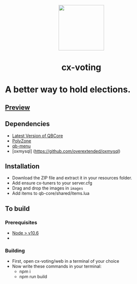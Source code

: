 <div align="center">
    <img width="150" height="150" src="https://i.ibb.co/XzZZrBg/pc-logo-modified.png">
</div>

<h1 align="center">cx-voting</h1>

# A better way to hold elections.

## [Preview](https://youtu.be/ooFx5rXbvbs)

## Dependencies
* [Latest Version of QBCore](https://github.com/qbcore-framework)
* [PolyZone](https://github.com/mkafrin/PolyZone)
* [qb-menu](https://github.com/qbcore-framework/qb-menu)
* [oxmysql] (https://github.com/overextended/oxmysql)

## Installation
* Download the ZIP file and extract it in your resources folder.
* Add ensure cx-tuners to your server.cfg
* Drag and drop the images in `images`
* Add items to qb-core/shared/items.lua

## To build
### Prerequisites
* [Node > v10.6](https://nodejs.org/en/)
* 
### Building
* First, open cx-voting/web in a terminal of your choice
* Now write these commands in your terminal: 
    * npm i
    * npm run build
```